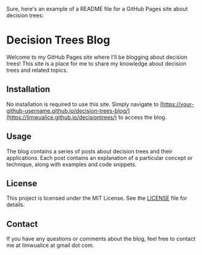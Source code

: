 Sure, here's an example of a README file for a GitHub Pages site about decision trees:

# Decision Trees Blog

Welcome to my GitHub Pages site where I'll be blogging about decision trees! This site is a place for me to share my knowledge about decision trees and related topics.

## Installation

No installation is required to use this site. Simply navigate to [https://your-github-username.github.io/decision-trees-blog/](https://limwualice.github.io/decisiontrees/) to access the blog.

## Usage

The blog contains a series of posts about decision trees and their applications. Each post contains an explanation of a particular concept or technique, along with examples and code snippets.


## License

This project is licensed under the MIT License. See the [LICENSE](LICENSE) file for details.

## Contact

If you have any questions or comments about the blog, feel free to contact me at limwualice at gmail dot com.
